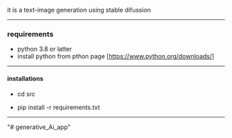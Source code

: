 it is a text-image generation using stable difussion
***
### requirements 
- python 3.8 or latter
- install python from pthon page [https://www.python.org/downloads/]
***
#### installations
- cd src

- pip install -r requirements.txt
***

"# generative_Ai_app" 
